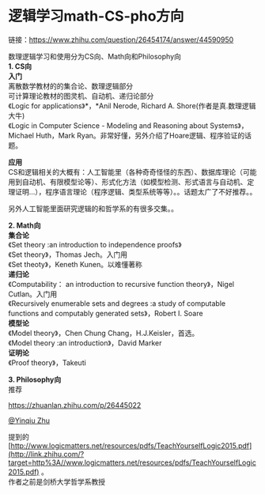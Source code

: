 # 逻辑学习math-CS-pho方向



链接：https://www.zhihu.com/question/26454174/answer/44590950  


数理逻辑学习和使用分为CS向、Math向和Philosophy向  
**1\. CS向**  
**入门**  
离散数学教材的的集合论、数理逻辑部分  
可计算理论教材的图灵机、自动机、递归论部分  
《Logic for applications》*，*Anil Nerode, Richard A. Shore(作者是真.数理逻辑大牛)  
《Logic in Computer Science - Modeling and Reasoning about Systems》，Michael Huth，Mark Ryan。非常好懂，另外介绍了Hoare逻辑、程序验证的话题。

**应用**  
CS和逻辑相关的大概有：人工智能里（各种奇奇怪怪的东西）、数据库理论（可能用到自动机、有限模型论等）、形式化方法（如模型检测、形式语言与自动机、定理证明...），程序语言理论（程序逻辑、类型系统等等）。。话题太广了不好推荐。。

另外人工智能里面研究逻辑的和哲学系的有很多交集。。

**2\. Math向**  
**集合论**  
《Set theory :an introduction to independence proofs》  
《Set theory》，Thomas Jech。入门用  
《Set theoty》，Keneth Kunen。以难懂著称  
**递归论**  
《Computability： an introduction to recursive function theory》，Nigel Cutlan。入门用  
《Recursively enumerable sets and degrees :a study of computable functions and computably generated sets》，Robert I. Soare  
**模型论**  
《Model theory》，Chen Chung Chang，H.J.Keisler，首选。  
《Model theory :an introduction》，David Marker  
**证明论**  
《Proof theory》，Takeuti

**3\. Philosophy向**  
推荐


https://zhuanlan.zhihu.com/p/26445022


[@Yinqiu Zhu](//www.zhihu.com/people/54c2c84259da21906a400dc85166cb46)

提到的[http://www.logicmatters.net/resources/pdfs/TeachYourselfLogic2015.pdf](http://link.zhihu.com/?target=http%3A//www.logicmatters.net/resources/pdfs/TeachYourselfLogic2015.pdf) 。  
作者之前是剑桥大学哲学系教授

